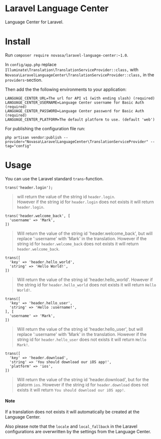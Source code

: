 # Laravel Language Center
Language Center for Laravel.

# Install

Run `composer require novasa/laravel-language-center:~1.0`.

In `config/app.php` replace `Illuminate\Translation\TranslationServiceProvider::class,` with `Novasa\LaravelLanguageCenter\TranslationServiceProvider::class,` in the `providers`-section.

Then add the the following environments to your application:
```
LANGUAGE_CENTER_URL=The url for API v1 (with ending slash) (required)
LANGUAGE_CENTER_USERNAME=Language Center username for Basic Auth (required)
LANGUAGE_CENTER_PASSWORD=Language Center password for Basic Auth (required)
LANGUAGE_CENTER_PLATFORM=The default platform to use. (default 'web')
```

For publishing the configuration file run:
```
php artisan vendor:publish --provider="Novasa\LaravelLanguageCenter\TranslationServiceProvider" --tag="config"
```

# Usage

You can use the Laravel standard `trans`-function.

```
trans('header.login');
```
> will return the value of the string id `header.login`.    
> However if the string id for `header.login` does not exists it will return `header.login`.

```
trans('header.welcome_back', [
  'username' => 'Mark',
])
```
> Will return the value of the string id 'header.welcome_back', but will replace ':username' with 'Mark' in the translation.
> However if the string id for `header.welcome_back` does not exists it will return `header.welcome_back`.

```
trans([
  'key' => 'header.hello_world',
  'string' => 'Hello World!',
])
```
> Will return the value of the string id 'header.hello_world'.
> However if the string id for `header.hello_world` does not exists it will return `Hello World!`.

```
trans([
  'key' => 'header.hello_user',
  'string' => 'Hello :username!',
], [
  'username' => 'Mark',
])
```
> Will return the value of the string id 'header.hello_user', but will replace ':username' with 'Mark' in the translation.
> However if the string id for `header.hello_user` does not exists it will return `Hello Mark!`.

```
trans([
  'key' => 'header.download',
  'string' => 'You should download our iOS app!',
  'platform' => 'ios',
])
```
> Will return the value of the string id 'header.download', but for the platorm `ios`.
> However if the string id for `header.download` does not exists it will return `You should download our iOS app!`.

#### Note
If a translation does not exists it will automatically be created at the Language Center.

Also please note that the `locale` and `local_fallback` in the Laravel configurations are overwritten by the settings from the Language Center.
